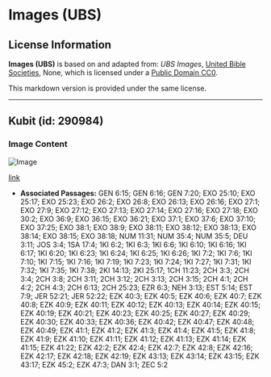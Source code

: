 # Images (UBS)

## License Information

**Images (UBS)** is based on and adapted from: _UBS Images_, [United Bible Societies](https://unitedbiblesocieties.org/), None, which is licensed under a [Public Domain CC0](https://creativecommons.org/public-domain/cc0/).

This markdown version is provided under the same license.



--------------------------------

## Kubit (id: 290984)

### Image Content

![Image](https://cdn.aquifer.bible/aquifer-content/resources/Media/WEB-0167_cubit.jpg)

[link](https://cdn.aquifer.bible/aquifer-content/resources/Media/WEB-0167_cubit.jpg)

* **Associated Passages:** GEN 6:15; GEN 6:16; GEN 7:20; EXO 25:10; EXO 25:17; EXO 25:23; EXO 26:2; EXO 26:8; EXO 26:13; EXO 26:16; EXO 27:1; EXO 27:9; EXO 27:12; EXO 27:13; EXO 27:14; EXO 27:16; EXO 27:18; EXO 30:2; EXO 36:9; EXO 36:15; EXO 36:21; EXO 37:1; EXO 37:6; EXO 37:10; EXO 37:25; EXO 38:1; EXO 38:9; EXO 38:11; EXO 38:12; EXO 38:13; EXO 38:14; EXO 38:15; EXO 38:18; NUM 11:31; NUM 35:4; NUM 35:5; DEU 3:11; JOS 3:4; 1SA 17:4; 1KI 6:2; 1KI 6:3; 1KI 6:6; 1KI 6:10; 1KI 6:16; 1KI 6:17; 1KI 6:20; 1KI 6:23; 1KI 6:24; 1KI 6:25; 1KI 6:26; 1KI 7:2; 1KI 7:6; 1KI 7:10; 1KI 7:15; 1KI 7:16; 1KI 7:19; 1KI 7:23; 1KI 7:24; 1KI 7:27; 1KI 7:31; 1KI 7:32; 1KI 7:35; 1KI 7:38; 2KI 14:13; 2KI 25:17; 1CH 11:23; 2CH 3:3; 2CH 3:4; 2CH 3:8; 2CH 3:11; 2CH 3:12; 2CH 3:13; 2CH 3:15; 2CH 4:1; 2CH 4:2; 2CH 4:3; 2CH 6:13; 2CH 25:23; EZR 6:3; NEH 3:13; EST 5:14; EST 7:9; JER 52:21; JER 52:22; EZK 40:3; EZK 40:5; EZK 40:6; EZK 40:7; EZK 40:8; EZK 40:9; EZK 40:11; EZK 40:12; EZK 40:13; EZK 40:14; EZK 40:15; EZK 40:19; EZK 40:21; EZK 40:23; EZK 40:25; EZK 40:27; EZK 40:29; EZK 40:30; EZK 40:33; EZK 40:36; EZK 40:42; EZK 40:47; EZK 40:48; EZK 40:49; EZK 41:1; EZK 41:2; EZK 41:3; EZK 41:4; EZK 41:5; EZK 41:8; EZK 41:9; EZK 41:10; EZK 41:11; EZK 41:12; EZK 41:13; EZK 41:14; EZK 41:15; EZK 41:22; EZK 42:2; EZK 42:4; EZK 42:7; EZK 42:8; EZK 42:16; EZK 42:17; EZK 42:18; EZK 42:19; EZK 43:13; EZK 43:14; EZK 43:15; EZK 43:17; EZK 45:2; EZK 47:3; DAN 3:1; ZEC 5:2

